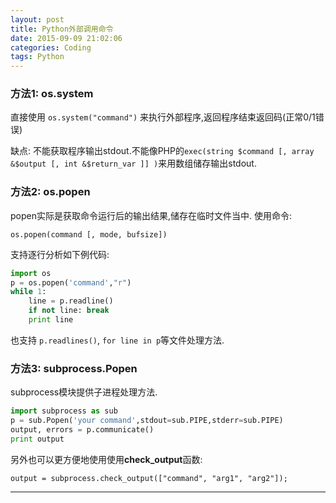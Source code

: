 ```yaml
---
layout: post
title: Python外部调用命令
date: 2015-09-09 21:02:06
categories: Coding
tags: Python
---
```


### 方法1: os.system

直接使用 `os.system("command")` 来执行外部程序,返回程序结束返回码(正常0/1错误)

缺点: 不能获取程序输出stdout.不能像PHP的`exec(string $command [, array &$output [, int &$return_var ]] )`来用数组储存输出stdout.

### 方法2: os.popen

popen实际是获取命令运行后的输出结果,储存在临时文件当中. 使用命令: 

`os.popen(command [, mode, bufsize])`

支持逐行分析如下例代码:

~~~python
import os
p = os.popen('command',"r")
while 1:
    line = p.readline()
    if not line: break
    print line
~~~

也支持 `p.readlines()`, `for line in p`等文件处理方法.


### 方法3: subprocess.Popen 
subprocess模块提供子进程处理方法.

~~~python
import subprocess as sub
p = sub.Popen('your command',stdout=sub.PIPE,stderr=sub.PIPE)
output, errors = p.communicate()
print output
~~~

另外也可以更方便地使用使用**check_output**函数: 

`output = subprocess.check_output(["command", "arg1", "arg2"]);` 

------
